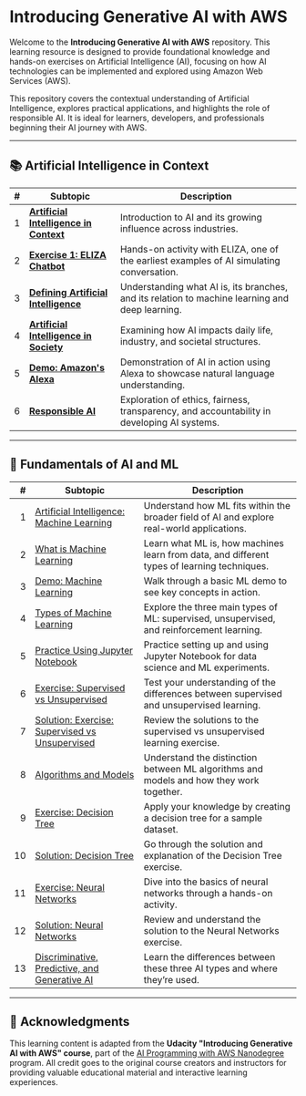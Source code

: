 # Introducing Generative AI with AWS

Welcome to the **Introducing Generative AI with AWS** repository. This learning resource is designed to provide foundational knowledge and hands-on exercises on Artificial Intelligence (AI), focusing on how AI technologies can be implemented and explored using Amazon Web Services (AWS).

This repository covers the contextual understanding of Artificial Intelligence, explores practical applications, and highlights the role of responsible AI. It is ideal for learners, developers, and professionals beginning their AI journey with AWS.

---

## 📚 Artificial Intelligence in Context

| **#** | **Subtopic** | **Description** |
|--------|-----------|-------------|
| 1      | [**Artificial Intelligence in Context**](IntroductionToAI.md) | Introduction to AI and its growing influence across industries. |
| 2      | [**Exercise 1: ELIZA Chatbot**](Exercise1-Eliza.md) | Hands-on activity with ELIZA, one of the earliest examples of AI simulating conversation. |
| 3      | [**Defining Artificial Intelligence**](DefiningAI.md) | Understanding what AI is, its branches, and its relation to machine learning and deep learning. |
| 4      | [**Artificial Intelligence in Society**](AIInSociety.md) | Examining how AI impacts daily life, industry, and societal structures. |
| 5      | [**Demo: Amazon's Alexa**](Demo-Alexa.md) | Demonstration of AI in action using Alexa to showcase natural language understanding. |
| 6      | [**Responsible AI**](ResponsibleAI.md) | Exploration of ethics, fairness, transparency, and accountability in developing AI systems. |

---

## 📘 Fundamentals of AI and ML

| **#** | **Subtopic** | **Description** |
|------:|--------------|-----------------|
| 1 | [Artificial Intelligence: Machine Learning](Artificial%20Intelligence%20Machine%20Learning.md) | Understand how ML fits within the broader field of AI and explore real-world applications. |
| 2 | [What is Machine Learning](What%20is%20Machine%20Learning.md) | Learn what ML is, how machines learn from data, and different types of learning techniques. |
| 3 | [Demo: Machine Learning](Demo%20Machine%20Learning.md) | Walk through a basic ML demo to see key concepts in action. |
| 4 | [Types of Machine Learning](Types%20of%20Machine%20Learning.md) | Explore the three main types of ML: supervised, unsupervised, and reinforcement learning. |
| 5 | [Practice Using Jupyter Notebook](Practice%20Using%20Jupyter%20Notebook.md) | Practice setting up and using Jupyter Notebook for data science and ML experiments. |
| 6 | [Exercise: Supervised vs Unsupervised](Exercise%20Supervised%20vs%20Unsupervised.md) | Test your understanding of the differences between supervised and unsupervised learning. |
| 7 | [Solution: Exercise: Supervised vs Unsupervised](Solution%20Supervised%20vs%20Unsupervised.md) | Review the solutions to the supervised vs unsupervised learning exercise. |
| 8 | [Algorithms and Models](Algorithms%20and%20Models.md) | Understand the distinction between ML algorithms and models and how they work together. |
| 9 | [Exercise: Decision Tree](Exercise%20Decision%20Tree.md) | Apply your knowledge by creating a decision tree for a sample dataset. |
|10 | [Solution: Decision Tree](Solution%20Decision%20Tree.md) | Go through the solution and explanation of the Decision Tree exercise. |
|11 | [Exercise: Neural Networks](Exercise%20Neural%20Networks.md) | Dive into the basics of neural networks through a hands-on activity. |
|12 | [Solution: Neural Networks](Solution%20Neural%20Networks.md) | Review and understand the solution to the Neural Networks exercise. |
|13 | [Discriminative, Predictive, and Generative AI](Discriminative%20Predictive%20Generative%20AI.md) | Learn the differences between these three AI types and where they’re used. |

---

## 🙏 Acknowledgments

This learning content is adapted from the **Udacity "Introducing Generative AI with AWS" course**, part of the [AI Programming with AWS Nanodegree](https://www.udacity.com/) program. All credit goes to the original course creators and instructors for providing valuable educational material and interactive learning experiences.
